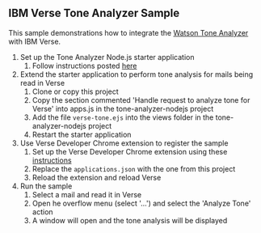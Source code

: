 ## IBM Verse Tone Analyzer Sample

This sample demonstrations how to integrate the [Watson Tone Analyzer](https://www.ibm.com/watson/developercloud/tone-analyzer.html) with IBM Verse.

1. Set up the Tone Analyzer Node.js starter application
    1. Follow instructions posted [here](https://github.com/watson-developer-cloud/tone-analyzer-nodejs)
1. Extend the starter application to perform tone analysis for mails being read in Verse
    1. Clone or copy this project
    1. Copy the section commented 'Handle request to analyze tone for Verse' into apps.js in the tone-analyzer-nodejs project
    1. Add the file `verse-tone.ejs` into the views folder in the tone-analyzer-nodejs project
    1. Restart the starter application
1. Use Verse Developer Chrome extension to register the sample
    1. Set up the Verse Developer Chrome extension using these [instructions](https://ibmcnxdev.github.io/verse-developer-chrome-ext/tutorials/tutorial_verse_developer.html)
    1. Replace the `applications.json` with the one from this project
    1. Reload the extension and reload Verse
1. Run the sample
    1. Select a mail and read it in Verse
    1. Open he overflow menu (select '...') and select the 'Analyze Tone' action
    1. A window will open and the tone analysis will be displayed


